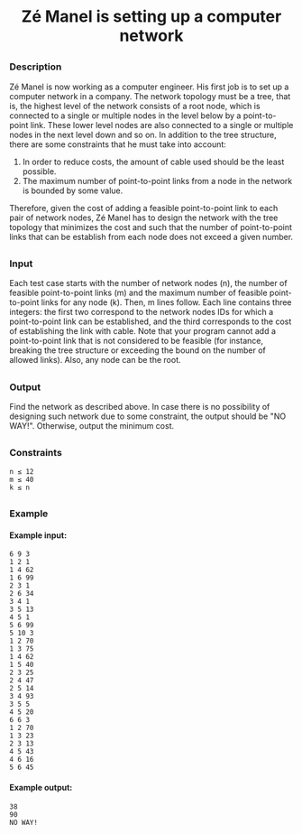 # <p align="center">Zé Manel is setting up a computer network</p>
### Description
Zé Manel is now working as a computer engineer. His first job is to set up a computer network in a company. The network topology must be a tree, that is, the highest level of the network consists of a root node, which is connected to a single or multiple nodes in the level below by a point-to-point link. These lower level nodes are also connected to a single or multiple nodes in the next level down and so on.
In addition to the tree structure, there are some constraints that he must take into account:
1. In order to reduce costs, the amount of cable used should be the least possible.
2. The maximum number of point-to-point links from a node in the network is bounded by some value.

Therefore, given the cost of adding a feasible point-to-point link to each pair of network nodes, Zé Manel has to design the network with the tree topology that minimizes the cost and such that the number of point-to-point links that can be establish from each node does not exceed a given number.
##
### Input
Each test case starts with the number of network nodes (n), the number of feasible point-to-point links (m) and the maximum number of feasible point-to-point links for any node (k). Then, m lines follow. Each line contains three integers: the first two correspond to the network nodes IDs for which a point-to-point link can be established, and the third corresponds to the cost of establishing the link with cable. Note that your program cannot add a point-to-point link that is not considered to be feasible (for instance, breaking the tree structure or exceeding the bound on the number of allowed links). Also, any node can be the root.
##
### Output
Find the network as described above. In case there is no possibility of designing such network due to some constraint, the output should be "NO WAY!". Otherwise, output the minimum cost.
##
### Constraints
```
n ≤ 12
m ≤ 40
k ≤ n
```
##
### Example
#### Example input:
```
6 9 3
1 2 1
1 4 62
1 6 99
2 3 1
2 6 34
3 4 1
3 5 13
4 5 1
5 6 99
5 10 3
1 2 70
1 3 75
1 4 62
1 5 40
2 3 25
2 4 47
2 5 14
3 4 93
3 5 5
4 5 20
6 6 3
1 2 70
1 3 23
2 3 13
4 5 43
4 6 16
5 6 45
```
#### Example output:
```
38
90
NO WAY!
```